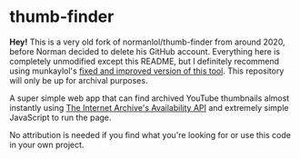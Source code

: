 # thumb-finder
**Hey!** This is a very old fork of normanlol/thumb-finder from around 2020, before Norman decided to delete his GitHub account. Everything here is completely unmodified except this README, but I definitely recommend using munkaylol's [fixed and improved version of this tool](https://munkaylol.github.io/thumbnail-finder-revived/). This repository will only be up for archival purposes.

A super simple web app that can find archived YouTube thumbnails almost instantly using [The Internet Archive's Availability API](https://archive.org/help/wayback_api.php) and extremely simple JavaScript to run the page.

No attribution is needed if you find what you're looking for or use this code in your own project.
